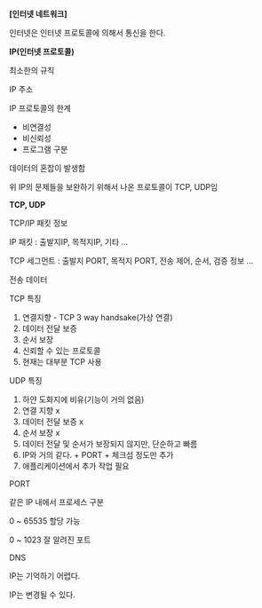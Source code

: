 **[인터넷 네트워크]**

인터넷은 인터넷 프로토콜에 의해서 통신을 한다.

**IP(인터넷 프로토콜)**

최소한의 규칙

IP 주소 

IP 프로토콜의 한계 

- 비연결성
- 비신뢰성
- 프로그램 구분

데이터의 혼잡이 발생함

위 IP의 문제들을 보완하기 위해서 나온 프로토콜이 TCP, UDP임



**TCP, UDP**

TCP/IP 패킷 정보

IP 패킷 : 출발지IP, 목적지IP, 기타 ... 

TCP 세그먼트 : 출발지 PORT, 목적지 PORT, 전송 제어, 순서, 검증 정보 ... 

전송 데이터 

TCP 특징 

1) 연결지향 - TCP 3 way handsake(가상 연결)
2) 데이터 전달 보증
3) 순서 보장
4) 신뢰할 수 있는 프로토콜
5) 현재는 대부분 TCP 사용

UDP 특징

1) 하얀 도화지에 비유(기능이 거의 없음)
2) 연결 지향 x
3) 데이터 전달 보증 x
4) 순서 보장 x
5) 데이터 전달 및 순서가 보장되지 않지만, 단순하고 빠름
6) IP와 거의 같다. + PORT + 체크섬 정도만 추가 
7) 애플리케이션에서 추가 작업 필요



PORT

같은 IP 내에서 프로세스 구분

0 ~ 65535 할당 가능 

0 ~ 1023 잘 알려진 포트



DNS

IP는 기억하기 어렵다. 

IP는 변경될 수 있다. 





